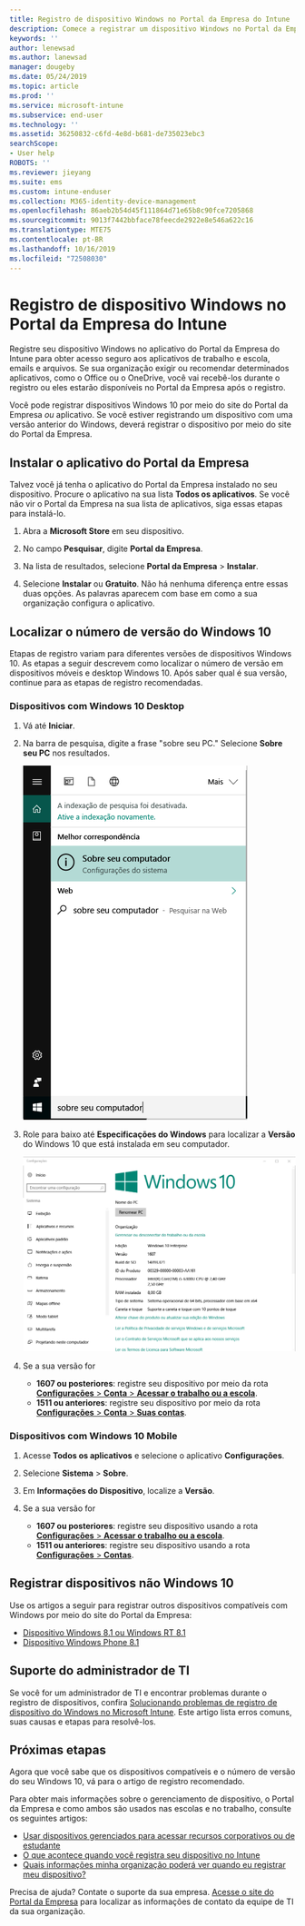 ```yaml
---
title: Registro de dispositivo Windows no Portal da Empresa do Intune | Microsoft Docs
description: Comece a registrar um dispositivo Windows no Portal da Empresa
keywords: ''
author: lenewsad
ms.author: lanewsad
manager: dougeby
ms.date: 05/24/2019
ms.topic: article
ms.prod: ''
ms.service: microsoft-intune
ms.subservice: end-user
ms.technology: ''
ms.assetid: 36250832-c6fd-4e8d-b681-de735023ebc3
searchScope:
- User help
ROBOTS: ''
ms.reviewer: jieyang
ms.suite: ems
ms.custom: intune-enduser
ms.collection: M365-identity-device-management
ms.openlocfilehash: 86aeb2b54d45f111864d71e65b8c90fce7205868
ms.sourcegitcommit: 9013f7442bbface78feecde2922e8e546a622c16
ms.translationtype: MTE75
ms.contentlocale: pt-BR
ms.lasthandoff: 10/16/2019
ms.locfileid: "72508030"
---
```

# <a name="windows-device-enrollment-in-intune-company-portal"></a>Registro de dispositivo Windows no Portal da Empresa do Intune  

Registre seu dispositivo Windows no aplicativo do Portal da Empresa do Intune para obter acesso seguro aos aplicativos de trabalho e escola, emails e arquivos. Se sua organização exigir ou recomendar determinados aplicativos, como o Office ou o OneDrive, você vai recebê-los durante o registro ou eles estarão disponíveis no Portal da Empresa após o registro.  

Você pode registrar dispositivos Windows 10 por meio do site do Portal da Empresa *ou* aplicativo. Se você estiver registrando um dispositivo com uma versão anterior do Windows, deverá registrar o dispositivo por meio do site do Portal da Empresa.  

## <a name="install-company-portal-app"></a>Instalar o aplicativo do Portal da Empresa  
Talvez você já tenha o aplicativo do Portal da Empresa instalado no seu dispositivo. Procure o aplicativo na sua lista __Todos os aplicativos__.  Se você não vir o Portal da Empresa na sua lista de aplicativos, siga essas etapas para instalá-lo.  

1. Abra a **Microsoft Store** em seu dispositivo.

2. No campo **Pesquisar**, digite **Portal da Empresa**.

3. Na lista de resultados, selecione **Portal da Empresa** > **Instalar**.

4. Selecione **Instalar** ou **Gratuito**. Não há nenhuma diferença entre essas duas opções. As palavras aparecem com base em como a sua organização configura o aplicativo.  

## <a name="find-windows-10-version-number"></a>Localizar o número de versão do Windows 10  
Etapas de registro variam para diferentes versões de dispositivos Windows 10. As etapas a seguir descrevem como localizar o número de versão em dispositivos móveis e desktop Windows 10. Após saber qual é sua versão, continue para as etapas de registro recomendadas.  

### <a name="windows-10-desktop-devices"></a>Dispositivos com Windows 10 Desktop  

1. Vá até **Iniciar**.

2. Na barra de pesquisa, digite a frase "sobre seu PC." Selecione __Sobre seu PC__ nos resultados.  


   ![configurações de pesquisa para "sobre seu pc"](media/searching_for_about_your_pc.png)  

3. Role para baixo até **Especificações do Windows** para localizar a **Versão** do Windows 10 que está instalada em seu computador.  


   ![Windows 10 Desktop – Sobre seu PC](media/settings_about_pc.png)  

4. Se a sua versão for  

    * __1607 ou posteriores__: registre seu dispositivo por meio da rota [**Configurações** > **Conta** > **Acessar o trabalho ou a escola**](enroll-windows-10-device.md#enroll-windows-10-version-1607-and-later-device).   
    * __1511 ou anteriores__: registre seu dispositivo por meio da rota [**Configurações** > **Conta** > **Suas contas**](enroll-windows-10-device.md#enroll-windows-10-version-1511-and-earlier-device).  

### <a name="windows-10-mobile-devices"></a>Dispositivos com Windows 10 Mobile

1. Acesse __Todos os aplicativos__ e selecione o aplicativo __Configurações__.
2. Selecione __Sistema__ > __Sobre__.
3. Em __Informações do Dispositivo__, localize a __Versão__.  
4. Se a sua versão for  

    * __1607 ou posteriores__: registre seu dispositivo usando a rota [**Configurações** > **Acessar o trabalho ou a escola**](enroll-windows-10-device.md#enroll-windows-10-version-1607-and-later-device).   
    * __1511 ou anteriores__: registre seu dispositivo usando a rota [**Configurações** > **Contas**](enroll-windows-10-device.md#enroll-windows-10-version-1511-and-earlier-device).  

## <a name="enroll-non-windows-10-devices"></a>Registrar dispositivos não Windows 10  
Use os artigos a seguir para registrar outros dispositivos compatíveis com Windows por meio do site do Portal da Empresa:   
* [Dispositivo Windows 8.1 ou Windows RT 8.1](enroll-your-W81-or-rt81-windows.md)  
* [Dispositivo Windows Phone 8.1](enroll-your-wp81-windows.md)    

## <a name="it-administrator-support"></a>Suporte do administrador de TI  
Se você for um administrador de TI e encontrar problemas durante o registro de dispositivos, confira [Solucionando problemas de registro de dispositivo do Windows no Microsoft Intune](https://support.microsoft.com/help/4469913). Este artigo lista erros comuns, suas causas e etapas para resolvê-los.  

## <a name="next-steps"></a>Próximas etapas  
Agora que você sabe que os dispositivos compatíveis e o número de versão do seu Windows 10, vá para o artigo de registro recomendado.  
 
Para obter mais informações sobre o gerenciamento de dispositivo, o Portal da Empresa e como ambos são usados nas escolas e no trabalho, consulte os seguintes artigos:  
* [Usar dispositivos gerenciados para acessar recursos corporativos ou de estudante](use-managed-devices-to-get-work-done.md)  
* [O que acontece quando você registra seu dispositivo no Intune](what-happens-if-you-install-the-company-portal-app-and-enroll-your-device-in-intune-windows.md)  
* [Quais informações minha organização poderá ver quando eu registrar meu dispositivo?](what-info-can-your-company-see-when-you-enroll-your-device-in-intune.md)  

Precisa de ajuda? Contate o suporte da sua empresa. [Acesse o site do Portal da Empresa](https://go.microsoft.com/fwlink/?linkid=2010980) para localizar as informações de contato da equipe de TI da sua organização.  
